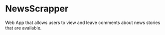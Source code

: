 # NewsScrapper
Web App that allows users to view and leave comments about news stories that are available.
